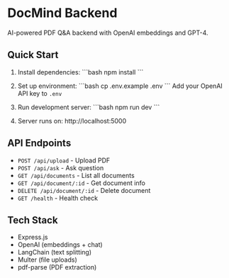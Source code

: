 # DocMind Backend

AI-powered PDF Q&A backend with OpenAI embeddings and GPT-4.

## Quick Start

1. Install dependencies:
   \`\`\`bash
   npm install
   \`\`\`

2. Set up environment:
   \`\`\`bash
   cp .env.example .env
   \`\`\`
   Add your OpenAI API key to `.env`

3. Run development server:
   \`\`\`bash
   npm run dev
   \`\`\`

4. Server runs on: http://localhost:5000

## API Endpoints

- `POST /api/upload` - Upload PDF
- `POST /api/ask` - Ask question
- `GET /api/documents` - List all documents
- `GET /api/document/:id` - Get document info
- `DELETE /api/document/:id` - Delete document
- `GET /health` - Health check

## Tech Stack

- Express.js
- OpenAI (embeddings + chat)
- LangChain (text splitting)
- Multer (file uploads)
- pdf-parse (PDF extraction)